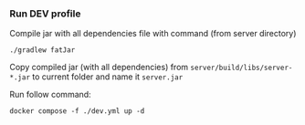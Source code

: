 ### Run DEV profile

Compile jar with all dependencies file with command (from server directory)

    ./gradlew fatJar

Copy compiled jar (with all dependencies) from `server/build/libs/server-*.jar` to current folder and name
it `server.jar`

Run follow command:

    docker compose -f ./dev.yml up -d
